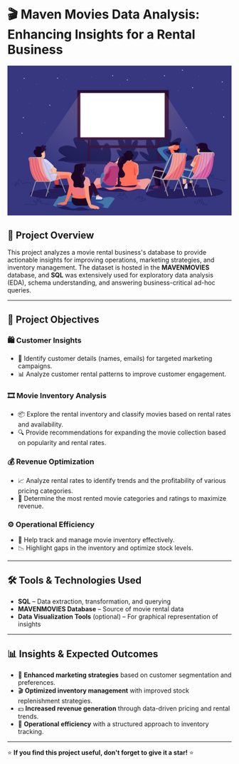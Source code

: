 # 🎬 Maven Movies Data Analysis: Enhancing Insights for a Rental Business

![Project Banner](https://github.com/Athu087/Movies_rental/blob/a627ca28e0a24d4e3586d899e72142db7e7ac09f/images/readmebanner.jpg)

## 📌 Project Overview
This project analyzes a movie rental business's database to provide actionable insights for improving operations, marketing strategies, and inventory management. The dataset is hosted in the **MAVENMOVIES** database, and **SQL** was extensively used for exploratory data analysis (EDA), schema understanding, and answering business-critical ad-hoc queries.

---

## 🎯 Project Objectives

### 🛍️ Customer Insights
- 📌 Identify customer details (names, emails) for targeted marketing campaigns.
- 📊 Analyze customer rental patterns to improve customer engagement.

### 🎞️ Movie Inventory Analysis
- 📦 Explore the rental inventory and classify movies based on rental rates and availability.
- 🔍 Provide recommendations for expanding the movie collection based on popularity and rental rates.

### 💰 Revenue Optimization
- 📈 Analyze rental rates to identify trends and the profitability of various pricing categories.
- 🎥 Determine the most rented movie categories and ratings to maximize revenue.

### ⚙️ Operational Efficiency
- 📌 Help track and manage movie inventory effectively.
- 📉 Highlight gaps in the inventory and optimize stock levels.

---

## 🛠️ Tools & Technologies Used
- **SQL** – Data extraction, transformation, and querying
- **MAVENMOVIES Database** – Source of movie rental data
- **Data Visualization Tools** (optional) – For graphical representation of insights

---

## 📊 Insights & Expected Outcomes
- 📢 **Enhanced marketing strategies** based on customer segmentation and preferences.
- 🎬 **Optimized inventory management** with improved stock replenishment strategies.
- 💵 **Increased revenue generation** through data-driven pricing and rental trends.
- 📌 **Operational efficiency** with a structured approach to inventory tracking.

---

⭐ **If you find this project useful, don't forget to give it a star!** ⭐

